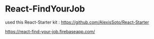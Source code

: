 # React-FindYourJob

used this React-Starter kit : https://github.com/AlexisSoto/React-Starter

https://react-find-your-job.firebaseapp.com/
